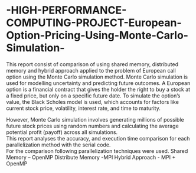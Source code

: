 # -HIGH-PERFORMANCE-COMPUTING-PROJECT-European-Option-Pricing-Using-Monte-Carlo-Simulation-
This report consist of comparison of using shared memory, distributed memory and hybrid approach 
applied to the problem of European call option using the Monte Carlo simulation method. Monte Carlo 
simulation is used for modelling uncertainty and predicting future outcomes. A European option is a 
financial contract that gives the holder the right to buy a stock at a fixed price, but only on a specific 
future date. To simulate the option’s value, the Black Scholes model is used, which accounts for factors 
like current stock price, volatility, interest rate, and time to maturity.  
 
However, Monte Carlo simulation involves generating millions of possible future stock prices using 
random numbers and calculating the average potential profit (payoff) across all simulations.  
This report analyses the accuracy, and execution time comparison for each parallelization method with 
the serial code.  
For the comparison following parallelization techniques were used. 
  Shared Memory – OpenMP 
  Distribute Memory -MPI 
  Hybrid Approach - MPI + OpenMP 

